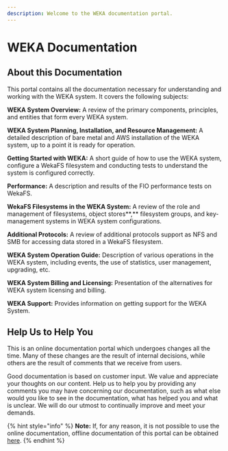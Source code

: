 ```yaml
---
description: Welcome to the WEKA documentation portal.
---
```


# WEKA Documentation

## About this Documentation

This portal contains all the documentation necessary for understanding and working with the WEKA system. It covers the following subjects:

**WEKA System Overview:** A review of the primary components, principles, and entities that form every WEKA system.

**WEKA System Planning, Installation, and Resource Management:** A detailed description of bare metal and AWS installation of the WEKA system, up to a point it is ready for operation.

**Getting Started with WEKA:** A short guide of how to use the WEKA system, configure a WekaFS filesystem and conducting tests to understand the system is configured correctly.

**Performance:** A description and results of the FIO performance tests on WekaFS.

**WekaFS Filesystems in the WEKA System:** A review of the role and management of filesystems, object stores**,** filesystem groups, and key-management systems in WEKA system configurations.

**Additional Protocols:** A review of additional protocols support as NFS and SMB for accessing data stored in a WekaFS filesystem.

**WEKA System Operation Guide:** Description of various operations in the WEKA system, including events, the use of statistics, user management, upgrading, etc.

**WEKA System Billing and Licensing:** Presentation of the alternatives for WEKA system licensing and billing.

**WEKA Support:** Provides information on getting support for the WEKA System.

## Help Us to Help You

This is an online documentation portal which undergoes changes all the time. Many of these changes are the result of internal decisions, while others are the result of comments that we receive from users.

Good documentation is based on customer input. We value and appreciate your thoughts on our content. Help us to help you by providing any comments you may have concerning our documentation, such as what else would you like to see in the documentation, what has helped you and what is unclear. We will do our utmost to continually improve and meet your demands.

{% hint style="info" %}
**Note:** If, for any reason, it is not possible to use the online documentation, offline documentation of this portal can be obtained [here](https://drive.google.com/open?id=1HwWq3BtaRLT2j9y-hmVO9xzzikpzFb5X).
{% endhint %}

